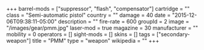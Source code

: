 +++
barrel-mods = ["suppressor", "flash", "compensator"]
cartridge = ""
class = "Semi-automatic pistol"
country = ""
damage = 40
date = "2015-12-06T09:38:11-05:00"
description = ""
fire-rate = 600
groupId = 2
image = "/images/gear/pmm.jpg"
laser-mod = true
magazine = 30
manufacturer = ""
mobility = 0
operators = []
sight-mods = []
skins = []
tags = ["secondary-weapon"]
title = "PMM"
type = "weapon"
wikipedia = ""
+++
